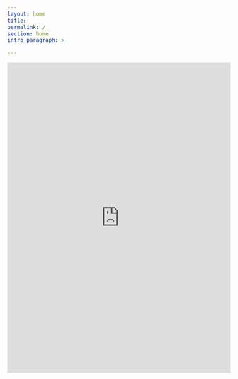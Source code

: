 ```yaml
---
layout: home
title: 
permalink: /
section: home
intro_paragraph: >

---
```


<section>
  <iframe src="https://survey.zohopublic.com/zs/WYCsgx" frameborder='0' style='height:700px;width:100%;' marginwidth='0' marginheight='0' scrolling='auto'></iframe> 
  <section>
